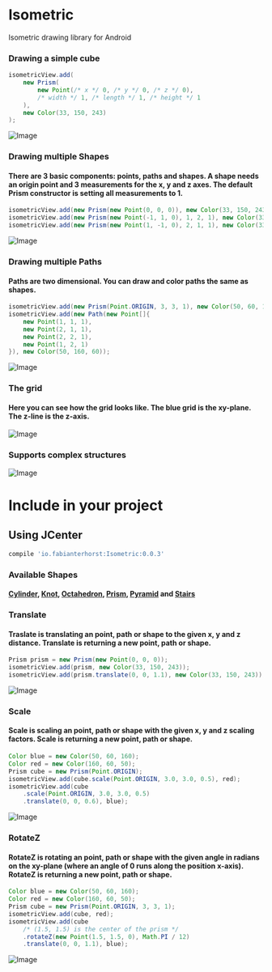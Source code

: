 # Isometric
Isometric drawing library for Android

### Drawing a simple cube

```java
isometricView.add(
	new Prism(
		new Point(/* x */ 0, /* y */ 0, /* z */ 0), 
		/* width */ 1, /* length */ 1, /* height */ 1
	), 
	new Color(33, 150, 243)
);
```

![Image](https://github.com/FabianTerhorst/Isometric/blob/master/lib/screenshots/io.fabianterhorst.isometric.screenshot.IsometricViewTest_doScreenshotOne.png?raw=true)

### Drawing multiple Shapes
#### There are 3 basic components: points, paths and shapes. A shape needs an origin point and 3 measurements for the x, y and z axes. The default Prism constructor is setting all measurements to 1.

```java
isometricView.add(new Prism(new Point(0, 0, 0)), new Color(33, 150, 243));
isometricView.add(new Prism(new Point(-1, 1, 0), 1, 2, 1), new Color(33, 150, 243));
isometricView.add(new Prism(new Point(1, -1, 0), 2, 1, 1), new Color(33, 150, 243));
```

![Image](https://github.com/FabianTerhorst/Isometric/blob/master/lib/screenshots/io.fabianterhorst.isometric.screenshot.IsometricViewTest_doScreenshotTwo.png?raw=true)

### Drawing multiple Paths
#### Paths are two dimensional. You can draw and color paths the same as shapes.

```java
isometricView.add(new Prism(Point.ORIGIN, 3, 3, 1), new Color(50, 60, 160));
isometricView.add(new Path(new Point[]{
    new Point(1, 1, 1),
    new Point(2, 1, 1),
    new Point(2, 2, 1),
    new Point(1, 2, 1)
}), new Color(50, 160, 60));
```

![Image](https://github.com/FabianTerhorst/Isometric/blob/master/lib/screenshots/io.fabianterhorst.isometric.screenshot.IsometricViewTest_doScreenshotPath.png?raw=true)

### The grid
#### Here you can see how the grid looks like. The blue grid is the xy-plane. The z-line is the z-axis.

![Image](https://github.com/FabianTerhorst/Isometric/blob/master/lib/screenshots/io.fabianterhorst.isometric.screenshot.IsometricViewTest_doScreenshotGrid.png?raw=true)

### Supports complex structures

![Image](https://github.com/FabianTerhorst/Isometric/blob/master/lib/screenshots/io.fabianterhorst.isometric.screenshot.IsometricViewTest_doScreenshotThree.png?raw=true)

# Include in your project
## Using JCenter
```groovy
compile 'io.fabianterhorst:Isometric:0.0.3'
```

### Available Shapes
#### [Cylinder](https://github.com/FabianTerhorst/Isometric/blob/master/lib/src/main/java/io/fabianterhorst/isometric/shapes/Cylinder.java), [Knot](https://github.com/FabianTerhorst/Isometric/blob/master/lib/src/main/java/io/fabianterhorst/isometric/shapes/Knot.java), [Octahedron](https://github.com/FabianTerhorst/Isometric/blob/master/lib/src/main/java/io/fabianterhorst/isometric/shapes/Octahedron.java), [Prism](https://github.com/FabianTerhorst/Isometric/blob/master/lib/src/main/java/io/fabianterhorst/isometric/shapes/Prism.java), [Pyramid](https://github.com/FabianTerhorst/Isometric/blob/master/lib/src/main/java/io/fabianterhorst/isometric/shapes/Pyramid.java) and [Stairs](https://github.com/FabianTerhorst/Isometric/blob/master/lib/src/main/java/io/fabianterhorst/isometric/shapes/Stairs.java)

### Translate
#### Traslate is translating an point, path or shape to the given x, y and z distance. Translate is returning a new point, path or shape.

```java
Prism prism = new Prism(new Point(0, 0, 0));
isometricView.add(prism, new Color(33, 150, 243));
isometricView.add(prism.translate(0, 0, 1.1), new Color(33, 150, 243));
```

![Image](https://github.com/FabianTerhorst/Isometric/blob/master/lib/screenshots/io.fabianterhorst.isometric.screenshot.IsometricViewTest_doScreenshotTranslate.png?raw=true)

### Scale
#### Scale is scaling an point, path or shape with the given x, y and z scaling factors. Scale is returning a new point, path or shape.

```java
Color blue = new Color(50, 60, 160);
Color red = new Color(160, 60, 50);
Prism cube = new Prism(Point.ORIGIN);
isometricView.add(cube.scale(Point.ORIGIN, 3.0, 3.0, 0.5), red);
isometricView.add(cube
	.scale(Point.ORIGIN, 3.0, 3.0, 0.5)
	.translate(0, 0, 0.6), blue);
```

![Image](https://github.com/FabianTerhorst/Isometric/blob/master/lib/screenshots/io.fabianterhorst.isometric.screenshot.IsometricViewTest_doScreenshotScale.png?raw=true)

### RotateZ
#### RotateZ is rotating an point, path or shape with the given angle in radians on the xy-plane (where an angle of 0 runs along the position x-axis). RotateZ is returning a new point, path or shape.

```java
Color blue = new Color(50, 60, 160);
Color red = new Color(160, 60, 50);
Prism cube = new Prism(Point.ORIGIN, 3, 3, 1);
isometricView.add(cube, red);
isometricView.add(cube
	/* (1.5, 1.5) is the center of the prism */
	.rotateZ(new Point(1.5, 1.5, 0), Math.PI / 12)
	.translate(0, 0, 1.1), blue);
```

![Image](https://github.com/FabianTerhorst/Isometric/blob/master/lib/screenshots/io.fabianterhorst.isometric.screenshot.IsometricViewTest_doScreenshotRotateZ.png?raw=true)